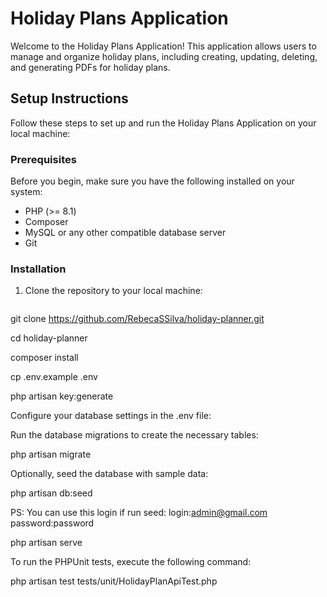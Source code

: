 # Holiday Plans Application

Welcome to the Holiday Plans Application! This application allows users to manage and organize holiday plans, including creating, updating, deleting, and generating PDFs for holiday plans.

## Setup Instructions

Follow these steps to set up and run the Holiday Plans Application on your local machine:

### Prerequisites

Before you begin, make sure you have the following installed on your system:

- PHP (>= 8.1)
- Composer
- MySQL or any other compatible database server
- Git

### Installation

1. Clone the repository to your local machine:
   ```bash
git clone https://github.com/RebecaSSilva/holiday-planner.git

cd holiday-planner       

composer install

cp .env.example .env

php artisan key:generate

Configure your database settings in the .env file:

Run the database migrations to create the necessary tables:

php artisan migrate

Optionally, seed the database with sample data:

php artisan db:seed

PS: You can use this login if run seed: 
login:admin@gmail.com
password:password

php artisan serve

To run the PHPUnit tests, execute the following command:

php artisan test tests/unit/HolidayPlanApiTest.php
